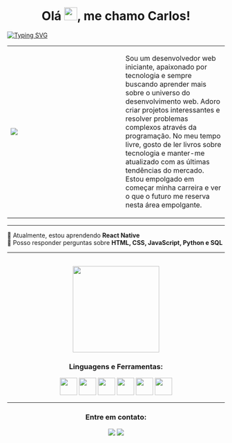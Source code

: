 <!-- Primeiro parágrafo -->
<h1 align="center">Olá  <img src="https://media.giphy.com/media/hvRJCLFzcasrR4ia7z/giphy.gif" width="30px"/>, me chamo Carlos!</h1>

<!-- Texto animado -->
[![Typing SVG](https://readme-typing-svg.demolab.com?font=Fira+Code&pause=10&color=3565F2&center=true&vCenter=true&width=1000&lines=Desenvolvedor+Full+stack+em+aprendizagem;Atualmente+estudando+no+IFPB;Tecnologias+em+desenvolvimento:+JavaScript+e+React+Native)](https://git.io/typing-svg)

<!-- Imagem em svg do cara no computador -->

<!-- Criando uma table para criar uma borda em volta da descrição -->
<table>
  <tbody>
    <tr>
      <td width='250px'>
        <img align ="left" src="https://github.com/SmokeDevL/SmokeDevL/blob/main/hand-coding-animate.svg">
      </td>
      <td width='max' height='200px'>
        <p>Sou um desenvolvedor web iniciante, apaixonado por tecnologia e sempre buscando aprender mais sobre o universo do desenvolvimento web. Adoro criar projetos    interessantes e resolver problemas complexos através da programação. No meu tempo livre, gosto de ler livros sobre tecnologia e manter-me atualizado com as últimas tendências do mercado. Estou empolgado em começar minha carreira e ver o que o futuro me reserva nesta área empolgante.</p>
      </td>
    </tr>
  </tbody>
</table>

**********

<div align="left">
🌱 Atualmente, estou aprendendo <strong>React Native</strong><br>
💬 Posso responder perguntas sobre <strong>HTML, CSS, JavaScript, Python e SQL</strong><br>
</div>

**********

<br>

<!-- Exibindo a tabela de commits -->
<div align="center">
  <img height="200em" src="https://github-readme-stats.vercel.app/api?username=LopesLs&show_icons=true&theme=github_dark&count_private=true&locale=pt-br&custom_title=Detalhes sobre mim&gradient=true&border_radius=20px&hide=stars,issues,contribs&layout=compact"/>
</div>	

<!-- Exibindo as linguagens e ferramentas -->
<div align="center">
  <h3>Linguagens e Ferramentas:</h3>
  <section display="inline">
    <img height="40" width="40" src="https://cdn.simpleicons.org/css3/3565F2"/>
    <img height="40" width="40" src="https://cdn.simpleicons.org/html5/3565F2"/>
    <img height="40" width="40" src="https://cdn.simpleicons.org/javascript/3565F2"/>
    <img height="40" width="40" src="https://cdn.simpleicons.org/nodedotjs/3565F2"/>
    <img height="40" width="40" src="https://cdn.simpleicons.org/express/3565F2"/>
    <img height="40" width="40" src="https://cdn.simpleicons.org/mongodb/3565F2"/>
  </section>
</div>

*******************

<div align="center">
  <h3>Entre em contato:</h3>
  <p>
    <a href="maito:lopes.carlos.host@gmail.com" target="_blank"><img src="https://custom-icon-badges.demolab.com/badge/-lopes.carlos.host@gmail.com-3565F2?style=for-the-badge&logo=mention&logoColor=white"></a>
    <a href="https://www.linkedin.com/in/lopeslsdev/" target="_blank"><img src="https://custom-icon-badges.demolab.com/badge/-LinkedIn-3565F2?style=for-the-badge&logo=linkedin&logoColor=white"></a>
  </p>
</div>
